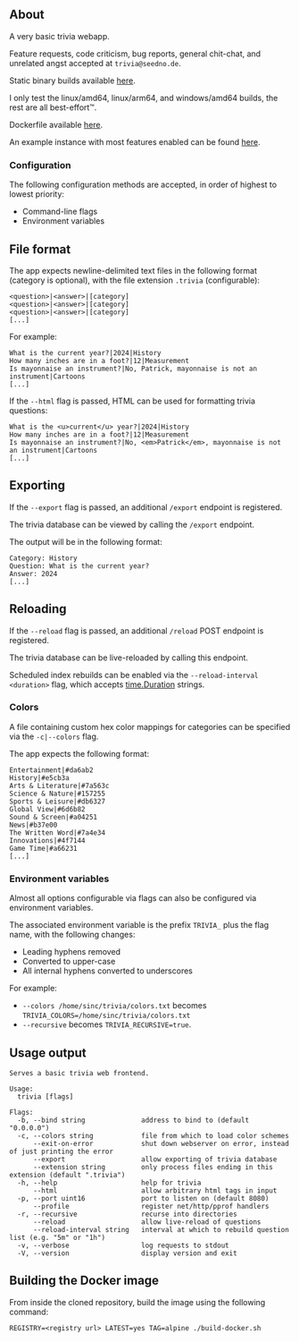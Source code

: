 ## About

A very basic trivia webapp.

Feature requests, code criticism, bug reports, general chit-chat, and unrelated angst accepted at `trivia@seedno.de`.

Static binary builds available [here](https://cdn.seedno.de/builds/trivia).

I only test the linux/amd64, linux/arm64, and windows/amd64 builds, the rest are all best-effort™.

Dockerfile available [here](https://raw.githubusercontent.com/Seednode/trivia/master/docker/Dockerfile).

An example instance with most features enabled can be found [here](https://trivia.seedno.de/).

### Configuration
The following configuration methods are accepted, in order of highest to lowest priority:
- Command-line flags
- Environment variables

## File format
The app expects newline-delimited text files in the following format (category is optional), with the file extension `.trivia` (configurable):
```
<question>|<answer>|[category]
<question>|<answer>|[category]
<question>|<answer>|[category]
[...]
```

For example:
```
What is the current year?|2024|History
How many inches are in a foot?|12|Measurement
Is mayonnaise an instrument?|No, Patrick, mayonnaise is not an instrument|Cartoons
[...]
```

If the `--html` flag is passed, HTML can be used for formatting trivia questions:
```
What is the <u>current</u> year?|2024|History
How many inches are in a foot?|12|Measurement
Is mayonnaise an instrument?|No, <em>Patrick</em>, mayonnaise is not an instrument|Cartoons
[...]
```

## Exporting
If the `--export` flag is passed, an additional `/export` endpoint is registered.

The trivia database can be viewed by calling the `/export` endpoint.

The output will be in the following format:
```
Category: History
Question: What is the current year?
Answer: 2024
[...]
```

## Reloading
If the `--reload` flag is passed, an additional `/reload` POST endpoint is registered.

The trivia database can be live-reloaded by calling this endpoint.

Scheduled index rebuilds can be enabled via the `--reload-interval <duration>` flag, which accepts [time.Duration](https://pkg.go.dev/time#ParseDuration) strings.

### Colors
A file containing custom hex color mappings for categories can be specified via the `-c|--colors` flag. 

The app expects the following format:
```
Entertainment|#da6ab2
History|#e5cb3a
Arts & Literature|#7a563c
Science & Nature|#157255
Sports & Leisure|#db6327
Global View|#6d6b82
Sound & Screen|#a04251
News|#b37e00
The Written Word|#7a4e34
Innovations|#4f7144
Game Time|#a66231
[...]
```

### Environment variables
Almost all options configurable via flags can also be configured via environment variables. 

The associated environment variable is the prefix `TRIVIA_` plus the flag name, with the following changes:
- Leading hyphens removed
- Converted to upper-case
- All internal hyphens converted to underscores

For example:
- `--colors /home/sinc/trivia/colors.txt` becomes `TRIVIA_COLORS=/home/sinc/trivia/colors.txt`
- `--recursive` becomes `TRIVIA_RECURSIVE=true`.

## Usage output
```
Serves a basic trivia web frontend.

Usage:
  trivia [flags]

Flags:
  -b, --bind string              address to bind to (default "0.0.0.0")
  -c, --colors string            file from which to load color schemes
      --exit-on-error            shut down webserver on error, instead of just printing the error
      --export                   allow exporting of trivia database
      --extension string         only process files ending in this extension (default ".trivia")
  -h, --help                     help for trivia
      --html                     allow arbitrary html tags in input
  -p, --port uint16              port to listen on (default 8080)
      --profile                  register net/http/pprof handlers
  -r, --recursive                recurse into directories
      --reload                   allow live-reload of questions
      --reload-interval string   interval at which to rebuild question list (e.g. "5m" or "1h")
  -v, --verbose                  log requests to stdout
  -V, --version                  display version and exit
```

## Building the Docker image
From inside the cloned repository, build the image using the following command:

`REGISTRY=<registry url> LATEST=yes TAG=alpine ./build-docker.sh`

